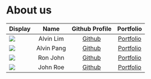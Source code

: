 # About us

Display | Name | Github Profile | Portfolio 
--------|:----:|:--------------:|:---------:
![](https://via.placeholder.com/100.png?text=Photo) | Alvin Lim | [Github](https://github.com/Alvinlj00) | [Portfolio](docs/team/johndoe.md)
![](https://static.wikia.nocookie.net/tttecommunitycentral/images/3/3e/Thomas%27_Train_%28Restored-UK%29/revision/latest?cb=20190329190733) | Alvin Pang | [Github](https://github.com/crabnuggets) | [Portfolio](docs/team/johndoe.md)
![](https://via.placeholder.com/100.png?text=Photo) | Ron John | [Github](https://github.com/) | [Portfolio](docs/team/johndoe.md)
![](https://via.placeholder.com/100.png?text=Photo) | John Roe | [Github](https://github.com/) | [Portfolio](docs/team/johndoe.md)
